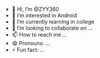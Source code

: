 - 👋 Hi, I’m @ZYY360
- 👀 I’m interested in Android
- 🌱 I’m currently learning in college
- 💞️ I’m looking to collaborate on ...
- 📫 How to reach me ...
- 😄 Pronouns: ...
- ⚡ Fun fact: ...

<!---
ZYY360/ZYY360 is a ✨ special ✨ repository because its `README.md` (this file) appears on your GitHub profile.
You can click the Preview link to take a look at your changes.
--->
